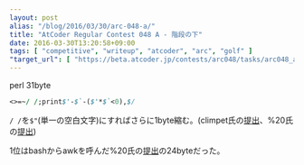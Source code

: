 ```yaml
---
layout: post
alias: "/blog/2016/03/30/arc-048-a/"
title: "AtCoder Regular Contest 048 A - 階段の下"
date: 2016-03-30T13:20:58+09:00
tags: [ "competitive", "writeup", "atcoder", "arc", "golf" ]
"target_url": [ "https://beta.atcoder.jp/contests/arc048/tasks/arc048_a" ]
---
```


perl 31byte

``` perl
<>=~/ /;print$'-$`-($'*$`<0),$/
```

`/ /`を`$"`(単一の空白文字)にすればさらに1byte縮む。(climpet氏の[提出](https://beta.atcoder.jp/contests/arc048/submissions/653618)、%20氏の[提出](https://beta.atcoder.jp/contests/arc048/submissions/653334))

1位はbashからawkを呼んだ%20氏の[提出](https://beta.atcoder.jp/contests/arc048/submissions/653351)の24byteだった。
